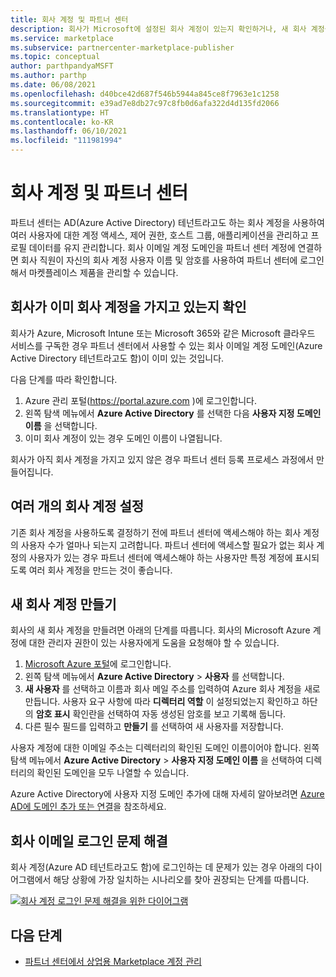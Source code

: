 ```yaml
---
title: 회사 계정 및 파트너 센터
description: 회사가 Microsoft에 설정된 회사 계정이 있는지 확인하거나, 새 회사 계정을 만들거나, 파트너 센터에서 사용할 여러 개의 회사 계정을 설정하는 방법입니다.
ms.service: marketplace
ms.subservice: partnercenter-marketplace-publisher
ms.topic: conceptual
author: parthpandyaMSFT
ms.author: parthp
ms.date: 06/08/2021
ms.openlocfilehash: d40bce42d687f546b5944a845ce8f7963e1c1258
ms.sourcegitcommit: e39ad7e8db27c97c8fb0d6afa322d4d135fd2066
ms.translationtype: HT
ms.contentlocale: ko-KR
ms.lasthandoff: 06/10/2021
ms.locfileid: "111981994"
---
```

# <a name="company-work-accounts-and-partner-center"></a>회사 계정 및 파트너 센터

파트너 센터는 AD(Azure Active Directory) 테넌트라고도 하는 회사 계정을 사용하여 여러 사용자에 대한 계정 액세스, 제어 권한, 호스트 그룹, 애플리케이션을 관리하고 프로필 데이터를 유지 관리합니다. 회사 이메일 계정 도메인을 파트너 센터 계정에 연결하면 회사 직원이 자신의 회사 계정 사용자 이름 및 암호를 사용하여 파트너 센터에 로그인해서 마켓플레이스 제품을 관리할 수 있습니다.

## <a name="check-whether-your-company-already-has-a-work-account"></a>회사가 이미 회사 계정을 가지고 있는지 확인

회사가 Azure, Microsoft Intune 또는 Microsoft 365와 같은 Microsoft 클라우드 서비스를 구독한 경우 파트너 센터에서 사용할 수 있는 회사 이메일 계정 도메인(Azure Active Directory 테넌트라고도 함)이 이미 있는 것입니다.

다음 단계를 따라 확인합니다.

1. Azure 관리 포털(https://portal.azure.com )에 로그인합니다.
2. 왼쪽 탐색 메뉴에서 **Azure Active Directory** 를 선택한 다음 **사용자 지정 도메인 이름** 을 선택합니다.
3. 이미 회사 계정이 있는 경우 도메인 이름이 나열됩니다.

회사가 아직 회사 계정을 가지고 있지 않은 경우 파트너 센터 등록 프로세스 과정에서 만들어집니다.

## <a name="set-up-multiple-work-accounts"></a>여러 개의 회사 계정 설정

기존 회사 계정을 사용하도록 결정하기 전에 파트너 센터에 액세스해야 하는 회사 계정의 사용자 수가 얼마나 되는지 고려합니다. 파트너 센터에 액세스할 필요가 없는 회사 계정의 사용자가 있는 경우 파트너 센터에 액세스해야 하는 사용자만 특정 계정에 표시되도록 여러 회사 계정을 만드는 것이 좋습니다.

## <a name="create-a-new-work-account"></a>새 회사 계정 만들기

회사의 새 회사 계정을 만들려면 아래의 단계를 따릅니다. 회사의 Microsoft Azure 계정에 대한 관리자 권한이 있는 사용자에게 도움을 요청해야 할 수 있습니다.

1. [Microsoft Azure 포털](https://portal.azure.com)에 로그인합니다.
2. 왼쪽 탐색 메뉴에서 **Azure Active Directory** > **사용자** 를 선택합니다.
3. **새 사용자** 를 선택하고 이름과 회사 메일 주소를 입력하여 Azure 회사 계정을 새로 만듭니다. 사용자 요구 사항에 따라 **디렉터리 역할** 이 설정되었는지 확인하고 하단의 **암호 표시** 확인란을 선택하여 자동 생성된 암호를 보고 기록해 둡니다.
4. 다른 필수 필드를 입력하고 **만들기** 를 선택하여 새 사용자를 저장합니다. 

사용자 계정에 대한 이메일 주소는 디렉터리의 확인된 도메인 이름이어야 합니다. 왼쪽 탐색 메뉴에서 **Azure Active Directory** > **사용자 지정 도메인 이름** 을 선택하여 디렉터리의 확인된 도메인을 모두 나열할 수 있습니다.

Azure Active Directory에 사용자 지정 도메인 추가에 대해 자세히 알아보려면 [Azure AD에 도메인 추가 또는 연결](../active-directory/fundamentals/add-custom-domain.md)을 참조하세요.

## <a name="troubleshoot-work-email-sign-in"></a>회사 이메일 로그인 문제 해결

회사 계정(Azure AD 테넌트라고도 함)에 로그인하는 데 문제가 있는 경우 아래의 다이어그램에서 해당 상황에 가장 일치하는 시나리오를 찾아 권장되는 단계를 따릅니다.

[![회사 계정 로그인 문제 해결을 위한 다이어그램](media/manage-accounts/onboarding-aad-flow.png)](media/manage-accounts/onboarding-aad-flow.png#lightbox)

## <a name="next-steps"></a>다음 단계

- [파트너 센터에서 상업용 Marketplace 계정 관리](./manage-account.md)
